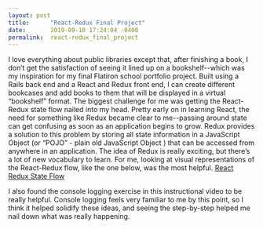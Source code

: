 ```yaml
---
layout: post
title:      "React-Redux Final Project"
date:       2019-09-10 17:24:04 -0400
permalink:  react-redux_final_project
---
```



I love everything about public libraries except that, after finishing a book, I don’t get the satisfaction of seeing it lined up on a bookshelf--which was my inspiration for my final Flatiron school portfolio project. Built using a Rails back end and a React and Redux front end, I can create different bookcases and add books to them that will be displayed in a virtual “bookshelf” format.
The biggest challenge for me was getting the React-Redux state flow nailed into my head. Pretty early on in learning React, the need for something like Redux became clear to me--passing around state can get confusing as soon as an application begins to grow. Redux provides a solution to this problem by storing all state information in a JavaScript Object (or “POJO” - plain old JavaScript Object ) that can be accessed from anywhere in an application. The idea of Redux is really exciting, but there’s a lot of new vocabulary to learn.
For me, looking at visual representations of the React-Redux flow, like the one below, was the most helpful.
[React Redux State Flow](https://res.cloudinary.com/practicaldev/image/fetch/s--VtRaY29J--/c_limit%2Cf_auto%2Cfl_progressive%2Cq_auto%2Cw_880/https://thepracticaldev.s3.amazonaws.com/i/fewc8ez6r2e2agah717y.png)

 I also found the console logging exercise in this instructional video to be really helpful. Console logging feels very familiar to me by this point, so I think it helped solidify these ideas, and seeing the step-by-step helped me nail down what was really happening. 

